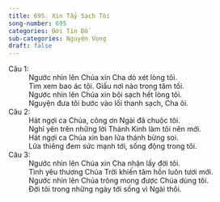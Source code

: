 ```yaml
---
title: 695. Xin Tẩy Sạch Tôi
song-number: 695
categories: Đời Tín Đồ
sub-categories: Nguyện Vọng
draft: false
---
```

<dl><dt>Câu 1:</dt><dd data-verse="1">Ngước nhìn lên Chúa xin Cha dò xét lòng tôi. <br/>Tìm xem bao ác tội. Giấu nơi nào trong tăm tối. <br/>Ngước nhìn lên Chúa xin bôi sạch hết lòng tôi. <br/>Nguyện đưa tôi bước vào lối thanh sạch, Cha ôi. </dd><dt>Câu 2:</dt><dd data-verse="2">Hát ngợi ca Chúa, công ơn Ngài đã chuộc tôi. <br/>Nghỉ yên trên những lời Thánh Kinh làm tôi nên mới. <br/>Hát ngợi ca Chúa xin ban lửa thánh bừng soi. <br/>Lửa thiêng đem sức mạnh tới, sống động trong tôi. </dd><dt>Câu 3:</dt><dd data-verse="3">Ngước nhìn lên Chúa xin Cha nhận lấy đời tôi. <br/>Tình yêu thương Chúa Trời khiến tâm hồn luôn tươi mới. <br/>Ngước nhìn lên Chúa trông mong được Chúa dùng tôi. <br/>Đời tôi trong những ngày tới sống vì Ngài thôi. </dd></dl>